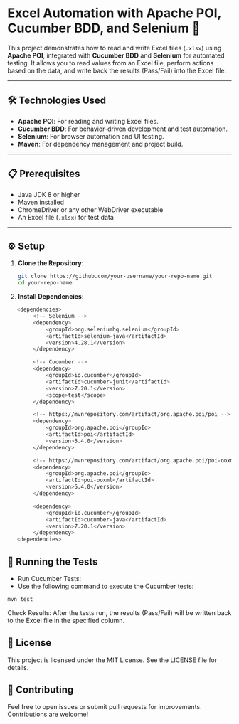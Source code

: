# Excel Automation with Apache POI, Cucumber BDD, and Selenium 🚀

This project demonstrates how to read and write Excel files (`.xlsx`) using **Apache POI**, integrated with **Cucumber BDD** and **Selenium** for automated testing. It allows you to read values from an Excel file, perform actions based on the data, and write back the results (Pass/Fail) into the Excel file.

---

## 🛠️ Technologies Used
- **Apache POI**: For reading and writing Excel files.
- **Cucumber BDD**: For behavior-driven development and test automation.
- **Selenium**: For browser automation and UI testing.
- **Maven**: For dependency management and project build.

---

## 📋 Prerequisites
- Java JDK 8 or higher
- Maven installed
- ChromeDriver or any other WebDriver executable
- An Excel file (`.xlsx`) for test data

---

## ⚙️ Setup

1. **Clone the Repository**:
   ```bash
   git clone https://github.com/your-username/your-repo-name.git
   cd your-repo-name
2. **Install Dependencies**:
```bash
   <dependencies>
        <!-- Selenium -->
        <dependency>
            <groupId>org.seleniumhq.selenium</groupId>
            <artifactId>selenium-java</artifactId>
            <version>4.28.1</version>
        </dependency>

        <!-- Cucumber -->
        <dependency>
            <groupId>io.cucumber</groupId>
            <artifactId>cucumber-junit</artifactId>
            <version>7.20.1</version>
            <scope>test</scope>
        </dependency>

        <!-- https://mvnrepository.com/artifact/org.apache.poi/poi -->
        <dependency>
            <groupId>org.apache.poi</groupId>
            <artifactId>poi</artifactId>
            <version>5.4.0</version>
        </dependency>

        <!-- https://mvnrepository.com/artifact/org.apache.poi/poi-ooxml -->
        <dependency>
            <groupId>org.apache.poi</groupId>
            <artifactId>poi-ooxml</artifactId>
            <version>5.4.0</version>
        </dependency>

        <dependency>
            <groupId>io.cucumber</groupId>
            <artifactId>cucumber-java</artifactId>
            <version>7.20.1</version>
        </dependency>
   <dependencies>
```
## 🚀 Running the Tests
- Run Cucumber Tests:
- Use the following command to execute the Cucumber tests:

```bash
mvn test
```
Check Results:
After the tests run, the results (Pass/Fail) will be written back to the Excel file in the specified column.

## 📜 License
This project is licensed under the MIT License. See the LICENSE file for details.

## 🙌 Contributing
Feel free to open issues or submit pull requests for improvements. Contributions are welcome!

